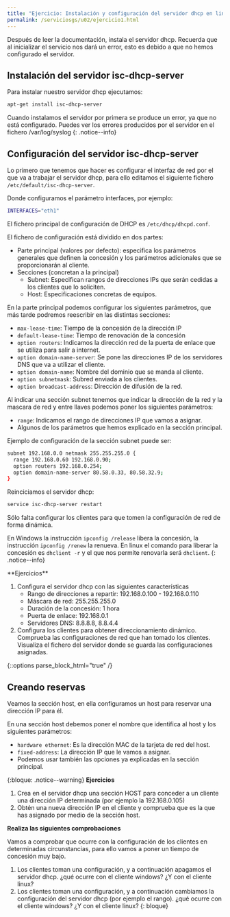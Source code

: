 ```yaml
---
title: "Ejercicio: Instalación y configuración del servidor dhcp en linux"
permalink: /serviciosgs/u02/ejercicio1.html
---
```


Después de leer la documentación, instala el servidor dhcp. Recuerda que al inicializar el servicio nos dará un error, esto es debido a que no hemos configurado el servidor.

## Instalación del servidor isc-dhcp-server


Para instalar nuestro servidor dhcp ejecutamos:

```bash
apt-get install isc-dhcp-server
```

Cuando instalamos el servidor por primera se produce un error, ya que no está configurado. Puedes ver los errores producidos por el servidor en el fichero /var/log/syslog
{: .notice--info}

## Configuración del servidor isc-dhcp-server

Lo primero que tenemos que hacer es configurar el interfaz de red por el que va a trabajar el servidor dhcp, para ello editamos el siguiente fichero `/etc/default/isc-dhcp-server`.

Donde configuramos el parámetro interfaces, por ejemplo:
	
```bash
INTERFACES="eth1"
```
 
El fichero principal de configuración de DHCP es `/etc/dhcp/dhcpd.conf`.

El fichero de configuración está dividido en dos partes:

* Parte principal (valores por defecto): especifica los parámetros generales que definen la concesión y los parámetros adicionales que se proporcionarán al cliente.
* Secciones (concretan a la principal)
     * Subnet: Especifican rangos de direcciones IPs que serán cedidas a los clientes que lo soliciten.
     * Host: Especificaciones concretas de equipos.

En la parte principal podemos configurar los siguientes parámetros, que más tarde podremos reescribir en las distintas secciones:

* ``max-lease-time``: Tiempo de la concesión de la dirección IP
* ``default-lease-time``: Tiempo de renovación de la concesión
* ``option routers``: Indicamos la dirección red de la puerta de enlace que se utiliza para salir a internet.
* ``option domain-name-server``: Se pone las direcciones IP de los servidores DNS que va a utilizar el cliente.
* ``option domain­-name``: Nombre del dominio que se manda al cliente.
* ``option subnet­mask``: Subred enviada a los clientes.
* ``option broadcast-­address``: Dirección de difusión de la red.

Al indicar una sección subnet tenemos que indicar la dirección de la red y la mascara de red y entre llaves podemos poner los siguientes parámetros:

* ``range``: Indicamos el rango de direcciones IP que vamos a asignar.
* Algunos de los parámetros que hemos explicado en la sección principal.

Ejemplo de configuración de la sección subnet puede ser:

```bash
subnet 192.168.0.0 netmask 255.255.255.0 {
  range 192.168.0.60 192.168.0.90;
  option routers 192.168.0.254;
  option domain-name-server 80.58.0.33, 80.58.32.9;
}
```
	
Reinciciamos el servidor dhcp:

```bash
service isc-dhcp-server restart
```

Sólo falta configurar los clientes para que tomen la configuración de red de forma dinámica.

En Windows la instrucción ``ipconfig /release`` libera la concesión, la instrucción ``ipconfig /renew`` la renueva. En linux el comando para liberar la concesión es ``dhclient -r`` y el que nos permite renovarla será ``dhclient``.
{: .notice--info}

<div class="notice--warning">
**Ejercicios**

1. Configura el servidor dhcp con las siguientes características
	* Rango de direcciones a repartir: 192.168.0.100 - 192.168.0.110 
	* Máscara de red: 255.255.255.0
	* Duración de la concesión: 1 hora
	* Puerta de enlace: 192.168.0.1
	* Servidores DNS: 8.8.8.8, 8.8.4.4
2. Configura los clientes para obtener direccionamiento dinámico. Comprueba las configuraciones de red que han tomado los clientes. Visualiza el fichero del servidor donde se guarda las configuraciones asignadas.
</div>
{::options parse_block_html="true" /}

## Creando reservas

Veamos la sección host, en ella configuramos un host para reservar una dirección IP para él.

En una sección host debemos poner el nombre que identifica al host y los siguientes parámetros:

* ``hardware ethernet``: Es la dirección MAC de la tarjeta de red del host.
* ``fixed-address``: La dirección IP que le vamos a asignar. 
* Podemos usar también las opciones ya explicadas en la sección principal.

{:bloque: .notice--warning}
**Ejercicios**	
1. Crea en el servidor dhcp una sección HOST para conceder a un cliente una dirección IP determinada (por ejemplo la 192.168.0.105)
2. Obtén una nueva dirección IP en el cliente y comprueba que es la que has asignado por medio de la sección host.

**Realiza las siguientes comprobaciones**

Vamos a comprobar que ocurre con la configuración de los clientes en determinadas circunstancias, para ello vamos a poner un tiempo de concesión muy bajo.

1. Los clientes toman una configuración, y a continuación apagamos el servidor dhcp. ¿qué ocurre con el cliente windows? ¿Y con el cliente linux?
2. Los clientes toman una configuración, y a continuación cambiamos la configuración del servidor dhcp (por ejemplo el rango). ¿qué ocurre con el cliente windows? ¿Y con el cliente linux?
{: bloque}